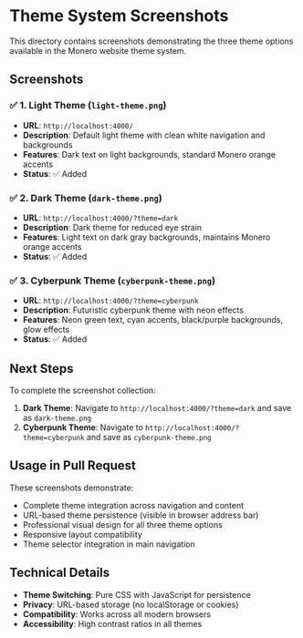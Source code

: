 # Theme System Screenshots

This directory contains screenshots demonstrating the three theme options available in the Monero website theme system.

## Screenshots

### ✅ 1. Light Theme (`light-theme.png`)
- **URL**: `http://localhost:4000/`
- **Description**: Default light theme with clean white navigation and backgrounds
- **Features**: Dark text on light backgrounds, standard Monero orange accents
- **Status**: ✅ Added

### ✅ 2. Dark Theme (`dark-theme.png`)
- **URL**: `http://localhost:4000/?theme=dark`
- **Description**: Dark theme for reduced eye strain
- **Features**: Light text on dark gray backgrounds, maintains Monero orange accents
- **Status**: ✅ Added

### ✅ 3. Cyberpunk Theme (`cyberpunk-theme.png`)
- **URL**: `http://localhost:4000/?theme=cyberpunk`
- **Description**: Futuristic cyberpunk theme with neon effects
- **Features**: Neon green text, cyan accents, black/purple backgrounds, glow effects
- **Status**: ✅ Added

## Next Steps

To complete the screenshot collection:

1. **Dark Theme**: Navigate to `http://localhost:4000/?theme=dark` and save as `dark-theme.png`
2. **Cyberpunk Theme**: Navigate to `http://localhost:4000/?theme=cyberpunk` and save as `cyberpunk-theme.png`

## Usage in Pull Request

These screenshots demonstrate:
- Complete theme integration across navigation and content
- URL-based theme persistence (visible in browser address bar)
- Professional visual design for all three theme options
- Responsive layout compatibility
- Theme selector integration in main navigation

## Technical Details

- **Theme Switching**: Pure CSS with JavaScript for persistence
- **Privacy**: URL-based storage (no localStorage or cookies)
- **Compatibility**: Works across all modern browsers
- **Accessibility**: High contrast ratios in all themes
